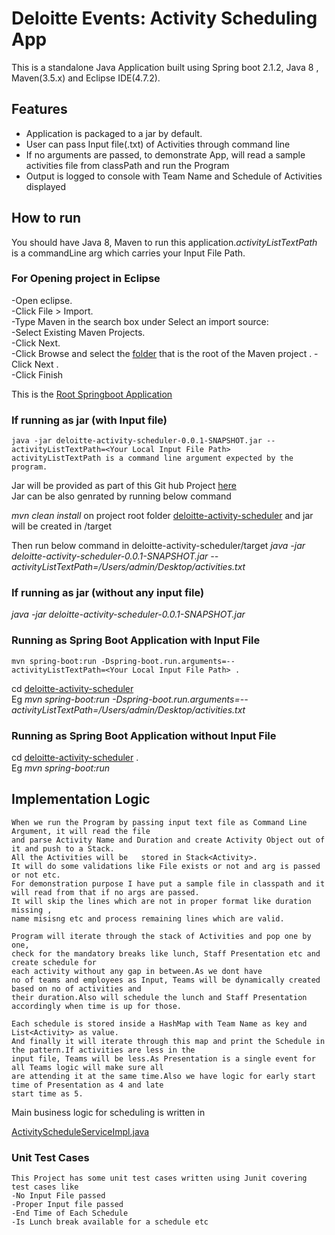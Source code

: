 # Deloitte Events: Activity Scheduling App

This is a standalone Java Application built using Spring boot 2.1.2, Java 8 , Maven(3.5.x) and Eclipse IDE(4.7.2).

## Features
- Application is packaged to a jar by default.
- User can pass Input file(.txt) of Activities through command line
- If no arguments are passed, to demonstrate App, will read a sample activities
   file from classPath and run the Program
- Output is logged to console with Team Name and Schedule of Activities displayed

## How to run

   You should have Java 8, Maven to run this application.*activityListTextPath* is a commandLine arg 
   which carries your Input File Path.
    
### For Opening project in Eclipse
   
   -Open eclipse.  
   -Click File > Import.  
   -Type Maven in the search box under Select an import source:  
   -Select Existing Maven Projects.  
   -Click Next.  
   -Click Browse and select the [folder](deloitte-activity-scheduler) that is the root of the Maven project .
   -Click Next .  
   -Click Finish
   
   This is the [Root Springboot Application](deloitte-activity-scheduler/src/main/java/com/deloitte/events/deloitteactivityscheduler/DeloitteActivitySchedulerApplication.java)  

### If running as jar (with Input file)
    java -jar deloitte-activity-scheduler-0.0.1-SNAPSHOT.jar --activityListTextPath=<Your Local Input File Path>     
    activityListTextPath is a command line argument expected by the program.
  Jar will be provided as part of this Git hub Project [here](runnable_jar)  
   Jar can be also genrated by running below command
    
   *mvn clean install* on project root folder [deloitte-activity-scheduler](deloitte-activity-scheduler) and jar will be created in /target
   
   Then run below command in deloitte-activity-scheduler/target
   *java -jar deloitte-activity-scheduler-0.0.1-SNAPSHOT.jar --activityListTextPath=/Users/admin/Desktop/activities.txt*
    
### If running as jar (without any input file)
   *java -jar deloitte-activity-scheduler-0.0.1-SNAPSHOT.jar*
    
### Running as Spring Boot Application with Input File
    mvn spring-boot:run -Dspring-boot.run.arguments=--activityListTextPath=<Your Local Input File Path> . 
    
  cd [deloitte-activity-scheduler](deloitte-activity-scheduler)   
 Eg  *mvn spring-boot:run -Dspring-boot.run.arguments=--activityListTextPath=/Users/admin/Desktop/activities.txt*
    
### Running as Spring Boot Application without Input File
   cd [deloitte-activity-scheduler](deloitte-activity-scheduler) .  
 Eg    *mvn spring-boot:run* 
    
    
## Implementation Logic
    When we run the Program by passing input text file as Command Line Argument, it will read the file 
    and parse Activity Name and Duration and create Activity Object out of it and push to a Stack. 
    All the Activities will be   stored in Stack<Activity>. 
    It will do some validations like File exists or not and arg is passed or not etc. 
    For demonstration purpose I have put a sample file in classpath and it will read from that if no args are passed. 
    It will skip the lines which are not in proper format like duration missing , 
    name misisng etc and process remaining lines which are valid.
    
    Program will iterate through the stack of Activities and pop one by one, 
    check for the mandatory breaks like lunch, Staff Presentation etc and create schedule for 
    each activity without any gap in between.As we dont have 
    no of teams and employees as Input, Teams will be dynamically created based on no of activities and  
    their duration.Also will schedule the lunch and Staff Presentation accordingly when time is up for those.
    
    Each schedule is stored inside a HashMap with Team Name as key and List<Activity> as value.
    And finally it will iterate through this map and print the Schedule in the pattern.If activities are less in the 
    input file, Teams will be less.As Presentation is a single event for all Teams logic will make sure all 
    are attending it at the same time.Also we have logic for early start time of Presentation as 4 and late 
    start time as 5.
   
   Main business logic for scheduling is written in
   
   [ActivityScheduleServiceImpl.java](deloittecs/deloitte-activity-scheduler/src/main/java/com/deloitte/events/deloitteactivityscheduler/service/ActivityScheduleServiceImpl.java)
    
  ### Unit Test Cases
    This Project has some unit test cases written using Junit covering test cases like
    -No Input File passed
    -Proper Input file passed
    -End Time of Each Schedule
    -Is Lunch break available for a schedule etc
    
      
  

    
    
    
    

    
